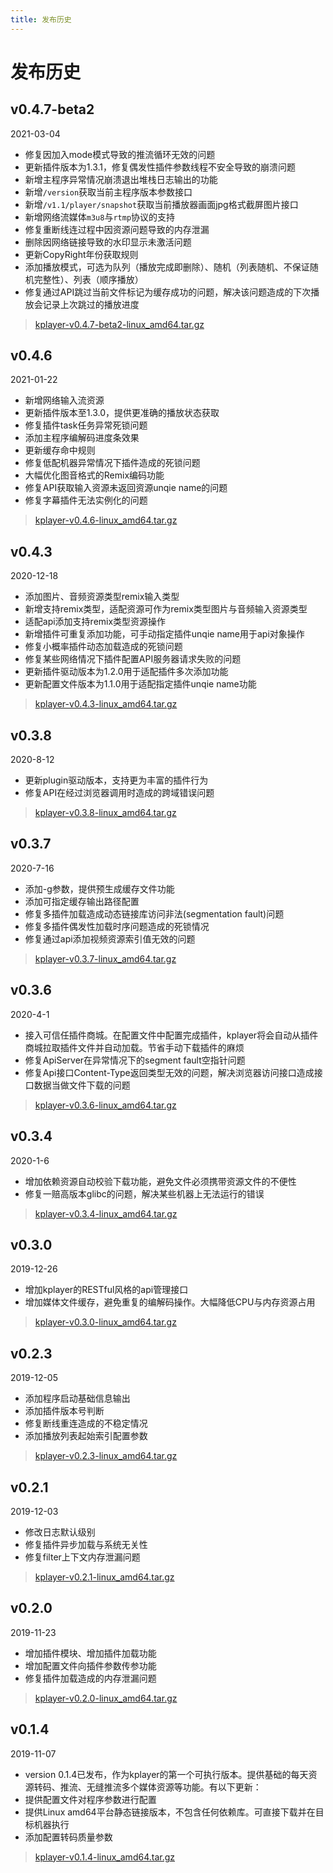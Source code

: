 ```yaml
---
title: 发布历史
---
```


发布历史
===

## v0.4.7-beta2
2021-03-04
* 修复因加入mode模式导致的推流循环无效的问题
* 更新插件版本为1.3.1，修复偶发性插件参数线程不安全导致的崩溃问题
* 新增主程序异常情况崩溃退出堆栈日志输出的功能
* 新增`/version`获取当前主程序版本参数接口
* 新增`/v1.1/player/snapshot`获取当前播放器画面jpg格式截屏图片接口
* 新增网络流媒体`m3u8`与`rtmp`协议的支持
* 修复重断线连过程中因资源问题导致的内存泄漏
* 删除因网络链接导致的水印显示未激活问题
* 更新CopyRight年份获取规则
* 添加播放模式，可选为队列（播放完成即删除）、随机（列表随机、不保证随机完整性）、列表（顺序播放）
* 修复通过API跳过当前文件标记为缓存成功的问题，解决该问题造成的下次播放会记录上次跳过的播放进度



> [kplayer-v0.4.7-beta2-linux_amd64.tar.gz](http://download.bytelang.cn/kplayer-v0.4.7-beta2-linux_amd64.tar.gz)

## v0.4.6
2021-01-22
* 新增网络输入流资源
* 更新插件版本至1.3.0，提供更准确的播放状态获取
* 修复插件task任务异常死锁问题
* 添加主程序编解码进度条效果
* 更新缓存命中规则
* 修复低配机器异常情况下插件造成的死锁问题
* 大幅优化图音格式的Remix编码功能
* 修复API获取输入资源未返回资源unqie name的问题
* 修复字幕插件无法实例化的问题


> [kplayer-v0.4.6-linux_amd64.tar.gz](http://download.bytelang.cn/kplayer-v0.4.6-linux_amd64.tar.gz)

## v0.4.3
2020-12-18
* 添加图片、音频资源类型remix输入类型
* 新增支持remix类型，适配资源可作为remix类型图片与音频输入资源类型
* 适配api添加支持remix类型资源操作
* 新增插件可重复添加功能，可手动指定插件unqie name用于api对象操作
* 修复小概率插件动态加载造成的死锁问题
* 修复某些网络情况下插件配置API服务器请求失败的问题
* 更新插件驱动版本为1.2.0用于适配插件多次添加功能
* 更新配置文件版本为1.1.0用于适配指定插件unqie name功能

> [kplayer-v0.4.3-linux_amd64.tar.gz](http://download.bytelang.cn/kplayer-v0.4.3-linux_amd64.tar.gz)

## v0.3.8
2020-8-12
* 更新plugin驱动版本，支持更为丰富的插件行为
* 修复API在经过浏览器调用时造成的跨域错误问题

> [kplayer-v0.3.8-linux_amd64.tar.gz](http://download.bytelang.cn/kplayer-v0.3.8-linux_amd64.tar.gz)

## v0.3.7
2020-7-16
* 添加-g参数，提供预生成缓存文件功能
* 添加可指定缓存输出路径配置
* 修复多插件加载造成动态链接库访问非法(segmentation fault)问题
* 修复多插件偶发性加载时序问题造成的死锁情况
* 修复通过api添加视频资源索引值无效的问题

> [kplayer-v0.3.7-linux_amd64.tar.gz](http://download.bytelang.cn/kplayer-v0.3.7-linux_amd64.tar.gz)

## v0.3.6
2020-4-1
* 接入可信任插件商城。在配置文件中配置完成插件，kplayer将会自动从插件商城拉取插件文件并自动加载。节省手动下载插件的麻烦
* 修复ApiServer在异常情况下的segment fault空指针问题
* 修复Api接口Content-Type返回类型无效的问题，解决浏览器访问接口造成接口数据当做文件下载的问题
> [kplayer-v0.3.6-linux_amd64.tar.gz](http://download.bytelang.cn/kplayer-v0.3.6-linux_amd64.tar.gz)

## v0.3.4
2020-1-6
* 增加依赖资源自动校验下载功能，避免文件必须携带资源文件的不便性
* 修复一赔高版本glibc的问题，解决某些机器上无法运行的错误
> [kplayer-v0.3.4-linux_amd64.tar.gz](http://download.bytelang.cn/kplayer-v0.3.4-linux_amd64.tar.gz)

## v0.3.0
2019-12-26
* 增加kplayer的RESTful风格的api管理接口
* 增加媒体文件缓存，避免重复的编解码操作。大幅降低CPU与内存资源占用
> [kplayer-v0.3.0-linux_amd64.tar.gz](http://download.bytelang.cn/kplayer-v0.3.0-linux_amd64.tar.gz)

## v0.2.3
2019-12-05
* 添加程序启动基础信息输出
* 添加插件版本号判断
* 修复断线重连造成的不稳定情况
* 添加播放列表起始索引配置参数
> [kplayer-v0.2.3-linux_amd64.tar.gz](http://download.bytelang.cn/kplayer-v0.2.3-linux_amd64.tar.gz)

## v0.2.1
2019-12-03
* 修改日志默认级别
* 修复插件异步加载与系统无关性
* 修复filter上下文内存泄漏问题
> [kplayer-v0.2.1-linux_amd64.tar.gz](http://download.bytelang.cn/kplayer-v0.2.1-linux_amd64.tar.gz)

## v0.2.0
 2019-11-23
 * 增加插件模块、增加插件加载功能
 * 增加配置文件向插件参数传参功能
 * 修复插件加载造成的内存泄漏问题
 > [kplayer-v0.2.0-linux_amd64.tar.gz](http://download.bytelang.cn/kplayer-v0.2.0-linux_amd64.tar.gz)

## v0.1.4
 2019-11-07
 * version 0.1.4已发布，作为kplayer的第一个可执行版本。提供基础的每天资源转码、推流、无缝推流多个媒体资源等功能。有以下更新：
 * 提供配置文件对程序参数进行配置
 * 提供Linux amd64平台静态链接版本，不包含任何依赖库。可直接下载并在目标机器执行
 * 添加配置转码质量参数
 > [kplayer-v0.1.4-linux_amd64.tar.gz](http://download.bytelang.cn/kplayer-v0.1.4-linux_amd64.tar.gz)